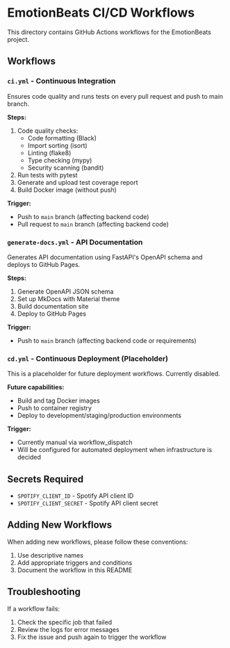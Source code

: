 # EmotionBeats CI/CD Workflows

This directory contains GitHub Actions workflows for the EmotionBeats project.

## Workflows

### `ci.yml` - Continuous Integration

Ensures code quality and runs tests on every pull request and push to main branch.

**Steps:**
1. Code quality checks:
   - Code formatting (Black)
   - Import sorting (isort)
   - Linting (flake8)
   - Type checking (mypy)
   - Security scanning (bandit)
2. Run tests with pytest
3. Generate and upload test coverage report
4. Build Docker image (without push)

**Trigger:**
- Push to `main` branch (affecting backend code)
- Pull request to `main` branch (affecting backend code)

### `generate-docs.yml` - API Documentation

Generates API documentation using FastAPI's OpenAPI schema and deploys to GitHub Pages.

**Steps:**
1. Generate OpenAPI JSON schema
2. Set up MkDocs with Material theme
3. Build documentation site
4. Deploy to GitHub Pages

**Trigger:**
- Push to `main` branch (affecting backend code or requirements)

### `cd.yml` - Continuous Deployment (Placeholder)

This is a placeholder for future deployment workflows. Currently disabled.

**Future capabilities:**
- Build and tag Docker images
- Push to container registry
- Deploy to development/staging/production environments

**Trigger:**
- Currently manual via workflow_dispatch
- Will be configured for automated deployment when infrastructure is decided

## Secrets Required

- `SPOTIFY_CLIENT_ID` - Spotify API client ID
- `SPOTIFY_CLIENT_SECRET` - Spotify API client secret

## Adding New Workflows

When adding new workflows, please follow these conventions:
1. Use descriptive names
2. Add appropriate triggers and conditions
3. Document the workflow in this README

## Troubleshooting

If a workflow fails:
1. Check the specific job that failed
2. Review the logs for error messages
3. Fix the issue and push again to trigger the workflow

